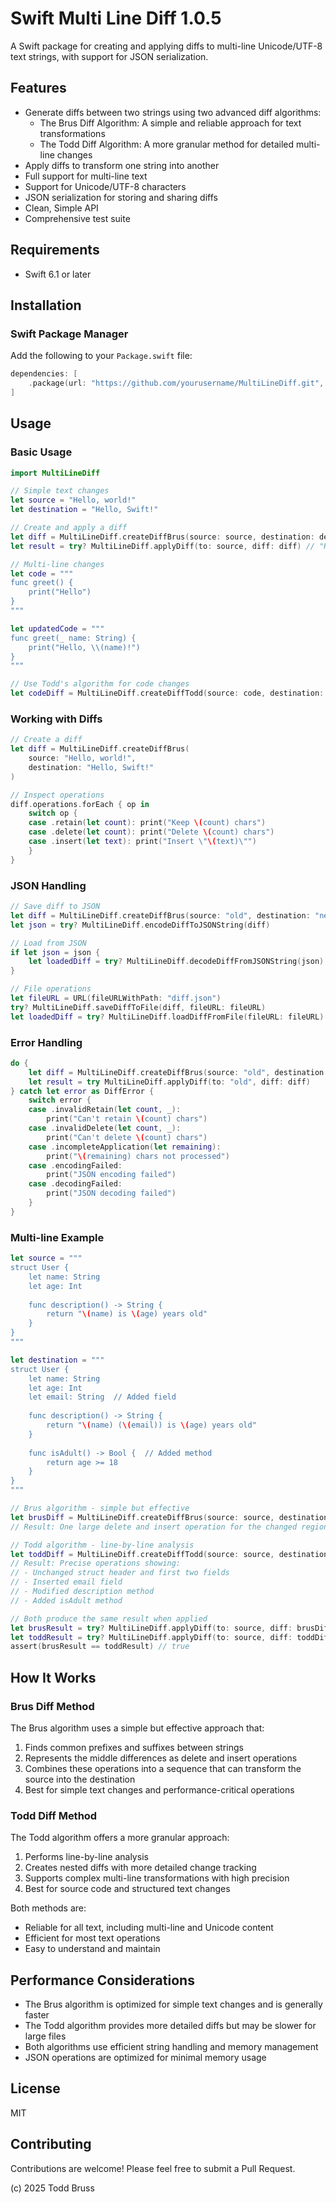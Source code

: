 # Swift Multi Line Diff 1.0.5

A Swift package for creating and applying diffs to multi-line Unicode/UTF-8 text strings, with support for JSON serialization.

## Features

- Generate diffs between two strings using two advanced diff algorithms:
  - The Brus Diff Algorithm: A simple and reliable approach for text transformations
  - The Todd Diff Algorithm: A more granular method for detailed multi-line changes
- Apply diffs to transform one string into another
- Full support for multi-line text
- Support for Unicode/UTF-8 characters
- JSON serialization for storing and sharing diffs
- Clean, Simple API
- Comprehensive test suite

## Requirements

- Swift 6.1 or later

## Installation

### Swift Package Manager

Add the following to your `Package.swift` file:

```swift
dependencies: [
    .package(url: "https://github.com/yourusername/MultiLineDiff.git", from: "1.0.0")
]
```

## Usage

### Basic Usage

```swift
import MultiLineDiff

// Simple text changes
let source = "Hello, world!"
let destination = "Hello, Swift!"

// Create and apply a diff
let diff = MultiLineDiff.createDiffBrus(source: source, destination: destination)
let result = try? MultiLineDiff.applyDiff(to: source, diff: diff) // "Hello, Swift!"

// Multi-line changes
let code = """
func greet() {
    print("Hello")
}
"""

let updatedCode = """
func greet(_ name: String) {
    print("Hello, \\(name)!")
}
"""

// Use Todd's algorithm for code changes
let codeDiff = MultiLineDiff.createDiffTodd(source: code, destination: updatedCode)
```

### Working with Diffs

```swift
// Create a diff
let diff = MultiLineDiff.createDiffBrus(
    source: "Hello, world!",
    destination: "Hello, Swift!"
)

// Inspect operations
diff.operations.forEach { op in
    switch op {
    case .retain(let count): print("Keep \(count) chars")
    case .delete(let count): print("Delete \(count) chars")
    case .insert(let text): print("Insert \"\(text)\"")
    }
}
```

### JSON Handling

```swift
// Save diff to JSON
let diff = MultiLineDiff.createDiffBrus(source: "old", destination: "new")
let json = try? MultiLineDiff.encodeDiffToJSONString(diff)

// Load from JSON
if let json = json {
    let loadedDiff = try? MultiLineDiff.decodeDiffFromJSONString(json)
}

// File operations
let fileURL = URL(fileURLWithPath: "diff.json")
try? MultiLineDiff.saveDiffToFile(diff, fileURL: fileURL)
let loadedDiff = try? MultiLineDiff.loadDiffFromFile(fileURL: fileURL)
```

### Error Handling

```swift
do {
    let diff = MultiLineDiff.createDiffBrus(source: "old", destination: "new")
    let result = try MultiLineDiff.applyDiff(to: "old", diff: diff)
} catch let error as DiffError {
    switch error {
    case .invalidRetain(let count, _):
        print("Can't retain \(count) chars")
    case .invalidDelete(let count, _):
        print("Can't delete \(count) chars")
    case .incompleteApplication(let remaining):
        print("\(remaining) chars not processed")
    case .encodingFailed:
        print("JSON encoding failed")
    case .decodingFailed:
        print("JSON decoding failed")
    }
}
```

### Multi-line Example

```swift
let source = """
struct User {
    let name: String
    let age: Int
    
    func description() -> String {
        return "\(name) is \(age) years old"
    }
}
"""

let destination = """
struct User {
    let name: String
    let age: Int
    let email: String  // Added field
    
    func description() -> String {
        return "\(name) (\(email)) is \(age) years old"
    }
    
    func isAdult() -> Bool {  // Added method
        return age >= 18
    }
}
"""

// Brus algorithm - simple but effective
let brusDiff = MultiLineDiff.createDiffBrus(source: source, destination: destination)
// Result: One large delete and insert operation for the changed region

// Todd algorithm - line-by-line analysis
let toddDiff = MultiLineDiff.createDiffTodd(source: source, destination: destination)
// Result: Precise operations showing:
// - Unchanged struct header and first two fields
// - Inserted email field
// - Modified description method
// - Added isAdult method

// Both produce the same result when applied
let brusResult = try? MultiLineDiff.applyDiff(to: source, diff: brusDiff)
let toddResult = try? MultiLineDiff.applyDiff(to: source, diff: toddDiff)
assert(brusResult == toddResult) // true
```

## How It Works

### Brus Diff Method
The Brus algorithm uses a simple but effective approach that:
1. Finds common prefixes and suffixes between strings
2. Represents the middle differences as delete and insert operations
3. Combines these operations into a sequence that can transform the source into the destination
4. Best for simple text changes and performance-critical operations

### Todd Diff Method
The Todd algorithm offers a more granular approach:
1. Performs line-by-line analysis
2. Creates nested diffs with more detailed change tracking
3. Supports complex multi-line transformations with high precision
4. Best for source code and structured text changes

Both methods are:
- Reliable for all text, including multi-line and Unicode content
- Efficient for most text operations
- Easy to understand and maintain

## Performance Considerations

- The Brus algorithm is optimized for simple text changes and is generally faster
- The Todd algorithm provides more detailed diffs but may be slower for large files
- Both algorithms use efficient string handling and memory management
- JSON operations are optimized for minimal memory usage

## License

MIT

## Contributing

Contributions are welcome! Please feel free to submit a Pull Request. 

(c) 2025 Todd Bruss
